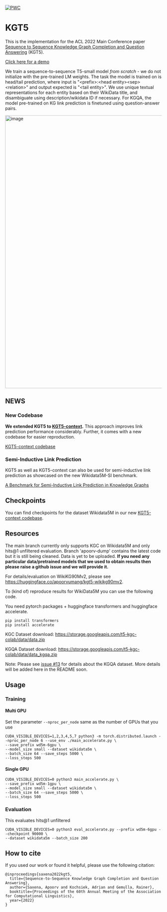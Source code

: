 [![PWC](https://img.shields.io/endpoint.svg?url=https://paperswithcode.com/badge/a-benchmark-for-semi-inductive-link/inductive-link-prediction-on-wikidata5m-si)](https://paperswithcode.com/sota/inductive-link-prediction-on-wikidata5m-si?)

# KGT5

This is the implementation for the ACL 2022 Main Conference paper [Sequence to Sequence Knowledge Graph Completion and Question Answering](https://arxiv.org/abs/2203.10321) (KGT5).

[Click here for a demo](https://huggingface.co/spaces/apoorvumang/kgt5)

We train a sequence-to-sequence T5-small model *from scratch* - we do not initialize with the pre-trained LM weights. The task the model is trained on is head/tail prediction, where input is "\<prefix\>:\<head entity\>\<sep\>\<relation\>" and output expected is "\<tail entity\>". We use unique textual representations for each entity based on their WikiData title, and disambiguate using description/wikidata ID if necessary. For KGQA, the model pre-trained on KG link prediction is finetuned using question-answer pairs. 

<img width="878" alt="image" src="https://user-images.githubusercontent.com/1957903/160060872-60d5e5a1-f1c5-4987-804a-43375e5114e1.png">

## NEWS

### New Codebase

**We extended KGT5 to [KGT5-context](https://github.com/uma-pi1/kgt5-context/tree/main).** 
This approach improves link prediction performance considerably. 
Further, it comes with a new codebase for easier reproduction. 

[KGT5-context codebase](https://github.com/uma-pi1/kgt5-context/tree/main)

### Semi-Inductive Link Prediction

KGT5 as well as KGT5-context can also be used for semi-inductive link prediction as showcased on the new Wikidata5M-SI benchmark.

[A Benchmark for Semi-Inductive Link Prediction in Knowledge Graphs](https://arxiv.org/pdf/2310.11917.pdf)


## Checkpoints

You can find checkpoints for the dataset Wikidata5M in our new [KGT5-context codebase](https://github.com/uma-pi1/kgt5-context/tree/main).


## Resources

The main branch currently only supports KGC on Wikidata5M and only hits@1 unfiltered evaluation. Branch 'apoorv-dump' contains the latest code but it is still being cleaned. Data is yet to be uploaded. **If you need any particular data/pretrained models that we used to obtain results then please raise a github issue and we will provide it.**

For details/evaluation on WikiKG90Mv2, please see https://huggingface.co/apoorvumang/kgt5-wikikg90mv2.

To (kind of) reproduce results for WikiData5M you can use the following code.

You need pytorch packages + huggingface transformers and huggingface accelerate.

```
pip install transformers
pip install accelerate
```

KGC Dataset download: https://storage.googleapis.com/t5-kgc-colab/data/data.zip

KGQA Dataset download: https://storage.googleapis.com/t5-kgc-colab/data/data_kgqa.zip

Note: Please see [issue #13](https://github.com/apoorvumang/kgt5/issues/13) for details about the KGQA dataset. More details will be added here in the README soon.

## Usage

### Training

#### Multi GPU
Set the parameter `--nproc_per_node` same as the number of GPUs that you use

```
CUDA_VISIBLE_DEVICES=1,2,3,4,5,7 python3 -m torch.distributed.launch --nproc_per_node 6 --use_env ./main_accelerate.py \
--save_prefix wd5m-6gpu \
--model_size small --dataset wikidata5m \
--batch_size 64 --save_steps 5000 \
--loss_steps 500
```
#### Single GPU

```
CUDA_VISIBLE_DEVICES=0 python3 main_accelerate.py \
--save_prefix wd5m-1gpu \
--model_size small --dataset wikidata5m \
--batch_size 64 --save_steps 5000 \
--loss_steps 500
```


### Evaluation

This evaluates hits@1 unfiltered

```
CUDA_VISIBLE_DEVICES=0 python3 eval_accelerate.py --prefix wd5m-6gpu --checkpoint 90000 \
--dataset wikidata5m --batch_size 200
```

## How to cite
If you used our work or found it helpful, please use the following citation:

```
@inproceedings{saxena2022kgt5,
  title={Sequence-to-Sequence Knowledge Graph Completion and Question Answering},
  author={Saxena, Apoorv and Kochsiek, Adrian and Gemulla, Rainer},
  booktitle={Proceedings of the 60th Annual Meeting of the Association for Computational Linguistics},
  year={2022}
}
```
